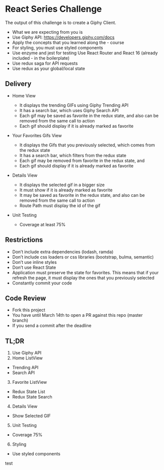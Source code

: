 # React Series Challenge

The output of this challenge is to create a Giphy Client.

- What we are expecting from you is
- Use Giphy API: https://developers.giphy.com/docs
- Apply the concepts that you learned along the - course
- For styling, you must use styled components
- Use enzyme and jest for testing
Use React Router and React 16 (already included - in the boilerplate)
- Use redux saga for API requests
- Use redux as your global/local state

## Delivery
- Home View
  - It displays the trending GIFs using Giphy Trending API
  - It has a search bar, which uses Giphy Search API
  - Each gif may be saved as favorite in the redux state, and also can be removed from the same call to action
  - Each gif should display if it is already marked as favorite

- Your Favorites Gifs View
  - It displays the Gifs that you previously selected, which comes from the redux state
  - It has a search bar, which filters from the redux state
  - Each gif may be removed from favorite in the redux state, and
  - Each gif should display if it is already marked as favorite

- Details View
  - It displays the selected gif in a bigger size
  - It must show if it is already marked as favorite
  - It may be saved as favorite in the redux state, and also can be removed from the same call to action
  - Route Path must display the id of the gif

- Unit Testing
  - Coverage at least 75%


## Restrictions
- Don’t include extra dependencies (lodash, ramda)
- Don’t include css loaders or css libraries (bootstrap, bulma, semantic)
- Don’t use inline styles
- Don’t use React State
- Application must preserve the state for favorites. This means that if your refresh the page, it must display the ones that you previously selected
- Constantly commit your code

## Code Review
- Fork this project
- You have until March 14th to open a PR against this repo (master branch)
- If you send a commit after the deadline

## TL;DR
1. Use Giphy API
2. Home ListView
  - Trending API
  - Search API
3. Favorite ListView
  - Redux State List
  - Redux State Search
4. Details View
  - Show Selected GIF
5. Unit Testing
  - Coverage 75%
6. Styling
  - Use styled components
  
  test
